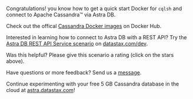 Congratulations! you know how to get a quick start Docker for `cqlsh` and connect to Apache Cassandra™ via Astra DB.

Check out the offical [Cassandra Docker images](https://hub.docker.com/_/cassandra) on Docker Hub.

Interested in learning how to connect to Astra DB with a REST API? Try the [Astra DB REST API Service scenario](https://www.datastax.com/dev/scenario/astra-rest-api-service) on [datastax.com/dev](https://datastax.com/dev).

Was this helpful? Please give this scenario a rating (click on the stars above).

Have questions or more feedback? Send us a [message](mailto:developer@datastax.com).

Continue experimenting with your free 5 GB Cassandra database in the cloud at [astra.datastax.com](https://astra.datastax.com/register?utm_source=devplay&utm_medium=katacoda&utm_campaign=astra-access)!


